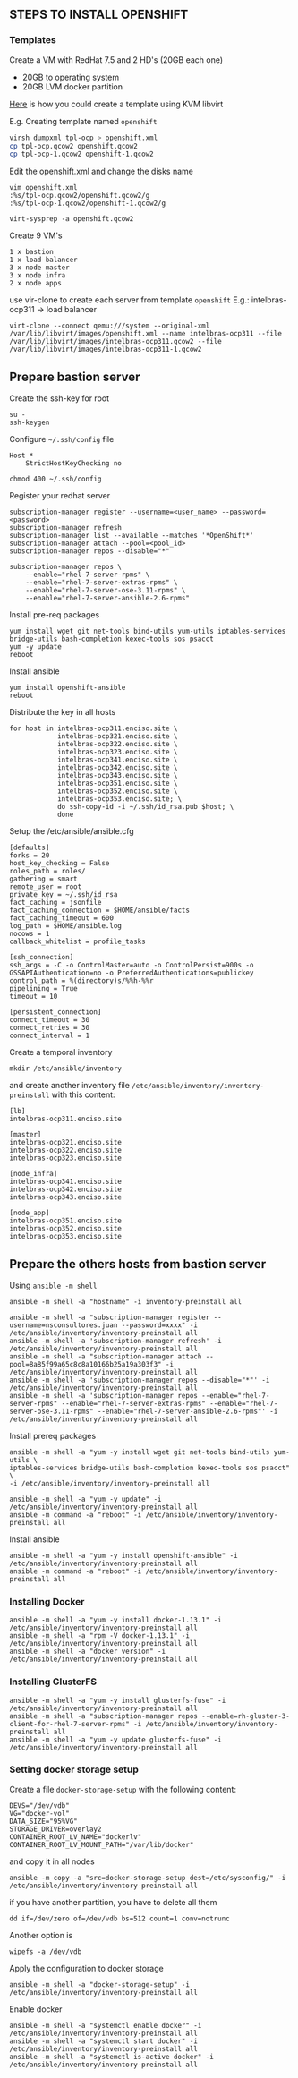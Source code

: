 ## STEPS TO INSTALL OPENSHIFT

### Templates 

Create a VM with RedHat 7.5 and 2 HD's (20GB each one)
- 20GB to operating system
- 20GB LVM docker partition


[Here](http://ostolc.org/kvm-clone-guests-from-template-image.html) is how you could create a template using KVM libvirt

E.g.  Creating template named `openshift`

```sh
virsh dumpxml tpl-ocp > openshift.xml
cp tpl-ocp.qcow2 openshift.qcow2
cp tpl-ocp-1.qcow2 openshift-1.qcow2
```

Edit the openshift.xml and change the disks name

```
vim openshift.xml
:%s/tpl-ocp.qcow2/openshift.qcow2/g
:%s/tpl-ocp-1.qcow2/openshift-1.qcow2/g
```


```
virt-sysprep -a openshift.qcow2
``` 

Create 9 VM's

```
1 x bastion
1 x load balancer
3 x node master
3 x node infra
2 x node apps
```

use vir-clone to create each server from template `openshift`
E.g.:  intelbras-ocp311 -> load balancer

``` 
virt-clone --connect qemu:///system --original-xml /var/lib/libvirt/images/openshift.xml --name intelbras-ocp311 --file /var/lib/libvirt/images/intelbras-ocp311.qcow2 --file /var/lib/libvirt/images/intelbras-ocp311-1.qcow2
``` 

## Prepare bastion server

Create the ssh-key for root

```
su - 
ssh-keygen
```

Configure `~/.ssh/config` file

```
Host *
    StrictHostKeyChecking no
``` 

```
chmod 400 ~/.ssh/config
```

Register your redhat server

	subscription-manager register --username=<user_name> --password=<password>
	subscription-manager refresh
	subscription-manager list --available --matches '*OpenShift*'
	subscription-manager attach --pool=<pool_id>
	subscription-manager repos --disable="*"

	subscription-manager repos \
    	--enable="rhel-7-server-rpms" \
    	--enable="rhel-7-server-extras-rpms" \
    	--enable="rhel-7-server-ose-3.11-rpms" \
    	--enable="rhel-7-server-ansible-2.6-rpms"

Install pre-req packages

	yum install wget git net-tools bind-utils yum-utils iptables-services bridge-utils bash-completion kexec-tools sos psacct
	yum -y update
	reboot

Install ansible

	yum install openshift-ansible
	reboot


Distribute the key in all hosts

```
for host in intelbras-ocp311.enciso.site \
            intelbras-ocp321.enciso.site \
            intelbras-ocp322.enciso.site \
            intelbras-ocp323.enciso.site \
            intelbras-ocp341.enciso.site \
            intelbras-ocp342.enciso.site \
            intelbras-ocp343.enciso.site \
            intelbras-ocp351.enciso.site \
            intelbras-ocp352.enciso.site \
            intelbras-ocp353.enciso.site; \
            do ssh-copy-id -i ~/.ssh/id_rsa.pub $host; \
            done
```

Setup the /etc/ansible/ansible.cfg

```
[defaults]
forks = 20
host_key_checking = False
roles_path = roles/
gathering = smart
remote_user = root
private_key = ~/.ssh/id_rsa
fact_caching = jsonfile
fact_caching_connection = $HOME/ansible/facts
fact_caching_timeout = 600
log_path = $HOME/ansible.log
nocows = 1
callback_whitelist = profile_tasks

[ssh_connection]
ssh_args = -C -o ControlMaster=auto -o ControlPersist=900s -o GSSAPIAuthentication=no -o PreferredAuthentications=publickey
control_path = %(directory)s/%%h-%%r
pipelining = True
timeout = 10

[persistent_connection]
connect_timeout = 30
connect_retries = 30
connect_interval = 1
```

Create a temporal inventory

	mkdir /etc/ansible/inventory
	
and create another inventory file `/etc/ansible/inventory/inventory-preinstall` with this content:

```
[lb]
intelbras-ocp311.enciso.site

[master]
intelbras-ocp321.enciso.site
intelbras-ocp322.enciso.site
intelbras-ocp323.enciso.site

[node_infra]
intelbras-ocp341.enciso.site
intelbras-ocp342.enciso.site
intelbras-ocp343.enciso.site

[node_app]
intelbras-ocp351.enciso.site
intelbras-ocp352.enciso.site
intelbras-ocp353.enciso.site
```

## Prepare the others hosts from bastion server

Using `ansible -m shell`


	ansible -m shell -a "hostname" -i inventory-preinstall all

	ansible -m shell -a "subscription-manager register --username=nsconsultores.juan --password=xxxx" -i /etc/ansible/inventory/inventory-preinstall all
	ansible -m shell -a 'subscription-manager refresh' -i /etc/ansible/inventory/inventory-preinstall all
	ansible -m shell -a "subscription-manager attach --pool=8a85f99a65c8c8a10166b25a19a303f3" -i /etc/ansible/inventory/inventory-preinstall all
	ansible -m shell -a 'subscription-manager repos --disable="*"' -i /etc/ansible/inventory/inventory-preinstall all
	ansible -m shell -a 'subscription-manager repos --enable="rhel-7-server-rpms" --enable="rhel-7-server-extras-rpms" --enable="rhel-7-server-ose-3.11-rpms" --enable="rhel-7-server-ansible-2.6-rpms"' -i /etc/ansible/inventory/inventory-preinstall all
	

Install prereq packages

	ansible -m shell -a "yum -y install wget git net-tools bind-utils yum-utils \
	iptables-services bridge-utils bash-completion kexec-tools sos psacct" \
	-i /etc/ansible/inventory/inventory-preinstall all

	ansible -m shell -a "yum -y update" -i /etc/ansible/inventory/inventory-preinstall all
	ansible -m command -a "reboot" -i /etc/ansible/inventory/inventory-preinstall all


Install ansible

	ansible -m shell -a "yum -y install openshift-ansible" -i /etc/ansible/inventory/inventory-preinstall all
	ansible -m command -a "reboot" -i /etc/ansible/inventory/inventory-preinstall all


### Installing Docker 

	ansible -m shell -a "yum -y install docker-1.13.1" -i /etc/ansible/inventory/inventory-preinstall all
	ansible -m shell -a "rpm -V docker-1.13.1" -i /etc/ansible/inventory/inventory-preinstall all
	ansible -m shell -a "docker version" -i /etc/ansible/inventory/inventory-preinstall all


### Installing GlusterFS

	ansible -m shell -a "yum -y install glusterfs-fuse" -i /etc/ansible/inventory/inventory-preinstall all
	ansible -m shell -a "subscription-manager repos --enable=rh-gluster-3-client-for-rhel-7-server-rpms" -i /etc/ansible/inventory/inventory-preinstall all
	ansible -m shell -a "yum -y update glusterfs-fuse" -i /etc/ansible/inventory/inventory-preinstall all


### Setting docker storage setup

Create a file `docker-storage-setup` with the following content:

```
DEVS="/dev/vdb"
VG="docker-vol"
DATA_SIZE="95%VG"
STORAGE_DRIVER=overlay2
CONTAINER_ROOT_LV_NAME="dockerlv"
CONTAINER_ROOT_LV_MOUNT_PATH="/var/lib/docker"
```
and copy it in all nodes

```
ansible -m copy -a "src=docker-storage-setup dest=/etc/sysconfig/" -i /etc/ansible/inventory/inventory-preinstall all
```

if you have another partition, you have to delete all them

	dd if=/dev/zero of=/dev/vdb bs=512 count=1 conv=notrunc

Another option is

	wipefs -a /dev/vdb

Apply the configuration to docker storage

	ansible -m shell -a "docker-storage-setup" -i /etc/ansible/inventory/inventory-preinstall all 


Enable docker

	ansible -m shell -a "systemctl enable docker" -i /etc/ansible/inventory/inventory-preinstall all
	ansible -m shell -a "systemctl start docker" -i /etc/ansible/inventory/inventory-preinstall all
	ansible -m shell -a "systemctl is-active docker" -i /etc/ansible/inventory/inventory-preinstall all


